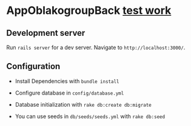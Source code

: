 # AppOblakogroupBack [test work](https://www.oblakogroup.ru/assignment/full-stack-developer)

## Development server

Run `rails server` for a dev server. Navigate to `http://localhost:3000/`.

## Configuration

* Install Dependencies with `bundle install`

* Configure database in `config/database.yml`

* Database initialization with `rake db:create db:migrate`

* You can use seeds in `db/seeds/seeds.yml` with `rake db:seed`

